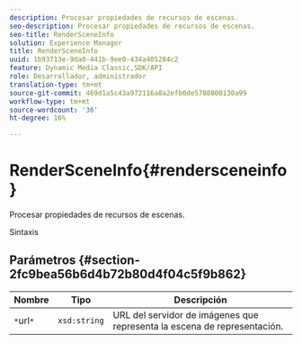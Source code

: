 ```yaml
---
description: Procesar propiedades de recursos de escenas.
seo-description: Procesar propiedades de recursos de escenas.
seo-title: RenderSceneInfo
solution: Experience Manager
title: RenderSceneInfo
uuid: 1b93713e-9da0-441b-9ee0-434a405284c2
feature: Dynamic Media Classic,SDK/API
role: Desarrollador, administrador
translation-type: tm+mt
source-git-commit: 469d1a5c43a972116a8a2efb0de5708800130a99
workflow-type: tm+mt
source-wordcount: '36'
ht-degree: 16%

---
```



# RenderSceneInfo{#rendersceneinfo}

Procesar propiedades de recursos de escenas.

Sintaxis

## Parámetros {#section-2fc9bea56b6d4b72b80d4f04c5f9b862}

| Nombre | Tipo | Descripción |
|---|---|---|
| `*`url`*` | `xsd:string` | URL del servidor de imágenes que representa la escena de representación. |

